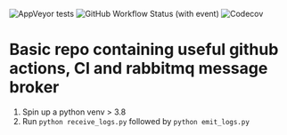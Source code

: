 ![AppVeyor tests](https://img.shields.io/appveyor/tests/ericvincent18/infra)
![GitHub Workflow Status (with event)](https://img.shields.io/github/actions/workflow/status/ericvincent18/infra/ci.yml)
![Codecov](https://img.shields.io/codecov/c/github/ericvincent18/infra)
# Basic repo containing useful github actions, CI and rabbitmq message broker

1. Spin up a python venv > 3.8
2. Run `python receive_logs.py` followed by `python emit_logs.py`



